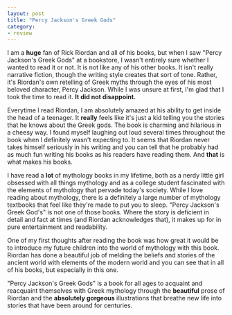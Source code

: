 ```yaml
---
layout: post
title: "Percy Jackson's Greek Gods"
category:
- review
---
```


I am a **huge** fan of Rick Riordan and all of his books, but when I saw "Percy Jackson's Greek Gods" at a bookstore, I wasn't entirely sure whether I wanted to read it or not. It is not like any of his other books. It isn't really narrative fiction, though the writing style creates that sort of tone. Rather, it's Riordan's own retelling of Greek myths through the eyes of his most beloved character, Percy Jackson. While I was unsure at first, I'm glad that I took the time to read it. **It did not disappoint.** 

Everytime I read Riordan, I am absolutely amazed at his ability to get inside the head of a teenager. It **really** feels like it's just a kid telling you the stories that he knows about the Greek gods. The book is charming and hilarious in a cheesy way. I found myself laughing out loud several times throughout the book when I definitely wasn't expecting to. It seems that Riordan never takes himself seriously in his writing and you can tell that he probably had as much fun writing his books as his readers have reading them. And **that** is what makes his books. 

I have read a **lot** of mythology books in my lifetime, both as a nerdy little girl obsessed with all things mythology and as a college student fascinated with the elements of mythology that pervade today's society. While I love reading about mythology, there is a definitely a large number of mythology textbooks that feel like they're made to put you to sleep. "Percy Jackson's Greek God's" is not one of those books. Where the story is deficient in detail and fact at times (and Riordan acknowledges that), it makes up for in pure entertainment and readability. 

One of my first thoughts after reading the book was how great it would be to introduce my future children into the world of mythology with this book. Riordan has done a beautiful job of melding the beliefs and stories of the ancient world with elements of the modern world and you can see that in all of his books, but especially in this one. 

"Percy Jackson's Greek Gods" is a book for all ages to acquaint and reacquaint themselves with Greek mythology through the **beautiful** prose of Riordan and the **absolutely gorgeous** illustrations that breathe new life into stories that have been around for centuries.    








